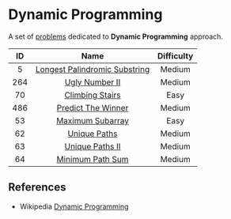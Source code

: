 # Dynamic Programming

A set of [problems](https://leetcode.com/tag/dynamic-programming/) dedicated to **Dynamic Programming** approach.

|  ID   |                                             Name                                              | Difficulty |
| :---: | :-------------------------------------------------------------------------------------------: | :--------: |
|   5   | [Longest Palindromic Substring](https://leetcode.com/problems/longest-palindromic-substring/) |   Medium   |
|  264  |                [Ugly Number II](https://leetcode.com/problems/ugly-number-ii/)                |   Medium   |
|  70   |               [Climbing Stairs](https://leetcode.com/problems/climbing-stairs/)               |    Easy    |
|  486  |            [Predict The Winner](https://leetcode.com/problems/predict-the-winner/)            |   Medium   |
|  53   |              [Maximum Subarray](https://leetcode.com/problems/maximum-subarray/)              |    Easy    |
|  62   |                  [Unique Paths](https://leetcode.com/problems/unique-paths/)                  |   Medium   |
|  63   |               [Unique Paths II](https://leetcode.com/problems/unique-paths-ii/)               |   Medium   |
|  64   |              [Minimum Path Sum](https://leetcode.com/problems/minimum-path-sum/)              |   Medium   |

## References

* Wikipedia [Dynamic Programming](https://en.wikipedia.org/wiki/Dynamic_programming)

